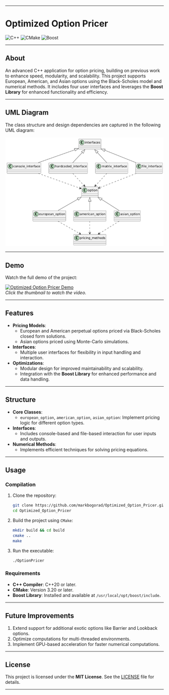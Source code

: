 
---

# **Optimized Option Pricer**

![C++](https://img.shields.io/badge/C++-20-blue)
![CMake](https://img.shields.io/badge/CMake-3.20%2B-green)
![Boost](https://img.shields.io/badge/Boost-Library-orange)

---

## **About**  
An advanced C++ application for option pricing, building on previous work to enhance speed, modularity, and scalability. This project supports European, American, and Asian options using the Black-Scholes model and numerical methods. It includes four user interfaces and leverages the **Boost Library** for enhanced functionality and efficiency.

---

## **UML Diagram**  
The class structure and design dependencies are captured in the following UML diagram:

![UML Diagram](UML.png)

---

## **Demo**  
Watch the full demo of the project:  

[![Optimized Option Pricer Demo](https://img.youtube.com/vi/MLFRqJ9nKtE/0.jpg)](https://youtu.be/MLFRqJ9nKtE)  
*Click the thumbnail to watch the video.*

---

## **Features**
- **Pricing Models**:
  - European and American perpetual options priced via Black-Scholes closed form solutions.
  - Asian options priced using Monte-Carlo simulations.
- **Interfaces**:
  - Multiple user interfaces for flexibility in input handling and interaction.
- **Optimizations**:
  - Modular design for improved maintainability and scalability.
  - Integration with the **Boost Library** for enhanced performance and data handling.

---

## **Structure**
- **Core Classes**:
  - `european_option`, `american_option`, `asian_option`: Implement pricing logic for different option types.
- **Interfaces**:
  - Includes console-based and file-based interaction for user inputs and outputs.
- **Numerical Methods**:
  - Implements efficient techniques for solving pricing equations.

---

## **Usage**  
### **Compilation**
1. Clone the repository:
   ```bash
   git clone https://github.com/markbogorad/Optimized_Option_Pricer.git
   cd Optimized_Option_Pricer
   ```

2. Build the project using `CMake`:
   ```bash
   mkdir build && cd build
   cmake ..
   make
   ```

3. Run the executable:
   ```bash
   ./OptionPricer
   ```

### **Requirements**
- **C++ Compiler**: C++20 or later.
- **CMake**: Version 3.20 or later.
- **Boost Library**: Installed and available at `/usr/local/opt/boost/include`.

---

## **Future Improvements**
1. Extend support for additional exotic options like Barrier and Lookback options.
2. Optimize computations for multi-threaded environments.
3. Implement GPU-based acceleration for faster numerical computations.

---

## **License**
This project is licensed under the **MIT License**. See the [LICENSE](./LICENSE) file for details.

---
